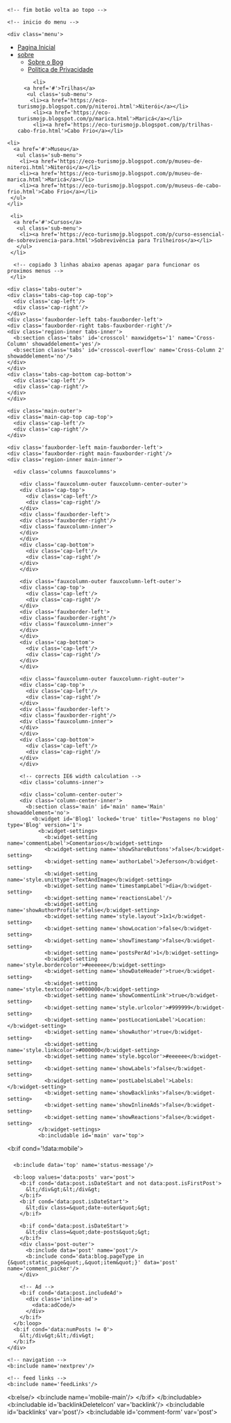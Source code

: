 <?xml version="1.0" encoding="UTF-8" ?>
<!DOCTYPE html>
<html b:version='2' class='v2' expr:dir='data:blog.languageDirection' expr:lang='data:blog.locale' xmlns='http://www.w3.org/1999/xhtml' xmlns:b='http://www.google.com/2005/gml/b' xmlns:data='http://www.google.com/2005/gml/data' xmlns:expr='http://www.google.com/2005/gml/expr'>
  <head>
        <!--inicio efeito -->
    <script src='http://ajax.googleapis.com/ajax/libs/jquery/2.0.3/jquery.min.js'/>
    <link href='https://maxcdn.bootstrapcdn.com/font-awesome/4.5.0/css/font-awesome.min.css' rel='stylesheet'/>
         <!--fim efeito -->
    <meta expr:content='data:blog.isMobile         ? &quot;width=device-width,initial-scale=1.0,minimum-scale=1.0,maximum-scale=5.0&quot;         : &quot;width=1100&quot;' name='viewport'/>
    <b:include data='blog' name='all-head-content'/>
    <title><data:blog.pageTitle/></title>

    <b:skin><![CDATA[/*-----------------------------------------------

Blogger Template Style
Name:     Picture Window
Designer: Blogger
URL:      www.blogger.com
----------------------------------------------- */

/* Variable definitions
   ====================
   <Variable name="keycolor" description="Main Color" type="color" default="#1a222a" value="#ff9900"/>
   <Variable name="body.background" description="Body Background" type="background"
       color="$(body.background.color)" default="#111111 url(//themes.googleusercontent.com/image?id=1OACCYOE0-eoTRTfsBuX1NMN9nz599ufI1Jh0CggPFA_sK80AGkIr8pLtYRpNUKPmwtEa) repeat-x fixed top center" value="#fafafa url(//themes.googleusercontent.com/image?id=1iJBX-a-hBX2tKaDdERpElPUmvb4r5MDX9lEx06AA-UtZIQCYziZg3PFbmOyt-g2sH8Jo) repeat-x fixed top center"/>

   <Group description="Page Text" selector="body">
     <Variable name="body.font" description="Font" type="font"
         default="normal normal 15px Arial, Tahoma, Helvetica, FreeSans, sans-serif" value="normal normal 15px Arial, Tahoma, Helvetica, FreeSans, sans-serif"/>
     <Variable name="body.text.color" description="Text Color" type="color" default="#333333" value="#000000"/>
   </Group>

   <Group description="Backgrounds" selector=".body-fauxcolumns-outer">
     <Variable name="body.background.color" description="Outer Background" type="color" default="#296695" value="transparent"/>
     <Variable name="header.background.color" description="Header Background" type="color" default="transparent" value="transparent"/>
     <Variable name="post.background.color" description="Post Background" type="color" default="#ffffff" value="#EEEEEE"/>
   </Group>

   <Group description="Links" selector=".main-outer">
     <Variable name="link.color" description="Link Color" type="color" default="#336699" value="#000000"/>
     <Variable name="link.visited.color" description="Visited Color" type="color" default="#6699cc" value="#000000"/>
     <Variable name="link.hover.color" description="Hover Color" type="color" default="#33aaff" value="#dd7700"/>
   </Group>

   <Group description="Blog Title" selector=".header h1">
     <Variable name="header.font" description="Title Font" type="font"
         default="normal normal 36px Arial, Tahoma, Helvetica, FreeSans, sans-serif" value="normal normal 48px Georgia, Utopia, &#39;Palatino Linotype&#39;, Palatino, serif"/>
     <Variable name="header.text.color" description="Text Color" type="color" default="#ffffff"  value="#ffffff"/>
   </Group>

   <Group description="Tabs Text" selector=".tabs-inner .widget li a">
     <Variable name="tabs.font" description="Font" type="font"
         default="normal normal 15px Arial, Tahoma, Helvetica, FreeSans, sans-serif" value="normal normal 15px Georgia, Utopia, &#39;Palatino Linotype&#39;, Palatino, serif"/>
     <Variable name="tabs.text.color" description="Text Color" type="color" default="#ffffff" value="#ff9900"/>
     <Variable name="tabs.selected.text.color" description="Selected Color" type="color" default="$(link.color)" value="#ffffff"/>
   </Group>

   <Group description="Tabs Background" selector=".tabs-outer .PageList">
     <Variable name="tabs.background.color" description="Background Color" type="color" default="transparent" value="#1c1c1c"/>
     <Variable name="tabs.selected.background.color" description="Selected Color" type="color" default="transparent" value="#dd7700"/>
     <Variable name="tabs.separator.color" description="Separator Color" type="color" default="transparent" value="#000000"/>
   </Group>

   <Group description="Post Title" selector="h3.post-title, .comments h4">
     <Variable name="post.title.font" description="Title Font" type="font"
         default="normal normal 18px Arial, Tahoma, Helvetica, FreeSans, sans-serif" value="italic normal 25px Lobster"/>
   </Group>

   <Group description="Date Header" selector=".date-header">
     <Variable name="date.header.color" description="Text Color" type="color" default="$(body.text.color)" value="#000000"/>
   </Group>

   <Group description="Post" selector=".post">
     <Variable name="post.footer.text.color" description="Footer Text Color" type="color" default="#999999" value="#999999"/>
     <Variable name="post.border.color" description="Border Color" type="color" default="#dddddd" value="transparent"/>
   </Group>

   <Group description="Gadgets" selector="h2">
     <Variable name="widget.title.font" description="Title Font" type="font"
        default="bold normal 13px Arial, Tahoma, Helvetica, FreeSans, sans-serif" value="normal normal 18px Georgia, Utopia, &#39;Palatino Linotype&#39;, Palatino, serif"/>
     <Variable name="widget.title.text.color" description="Title Color" type="color" default="#888888" value="#ffffff"/>
   </Group>

   <Group description="Footer" selector=".footer-outer">
     <Variable name="footer.text.color" description="Text Color" type="color" default="#cccccc" value="#cccccc"/>
     <Variable name="footer.widget.title.text.color" description="Gadget Title Color" type="color" default="#aaaaaa" value="#ffffff"/>
   </Group>

   <Group description="Footer Links" selector=".footer-outer">
     <Variable name="footer.link.color" description="Link Color" type="color" default="#99ccee" value="#cccccc"/>
     <Variable name="footer.link.visited.color" description="Visited Color" type="color" default="#77aaee" value="#999999"/>
     <Variable name="footer.link.hover.color" description="Hover Color" type="color" default="#33aaff" value="#cccccc"/>
   </Group>

   <Variable name="content.margin" description="Content Margin Top" type="length" default="20px" min="0" max="100px" value="0"/>
   <Variable name="content.padding" description="Content Padding" type="length" default="0" min="0" max="100px" value="10px"/>
   <Variable name="content.background" description="Content Background" type="background"
       default="transparent none repeat scroll top left" value="transparent url(https://resources.blogblog.com/blogblog/data/1kt/transparent/black50.png) repeat scroll top left"/>
   <Variable name="content.border.radius" description="Content Border Radius" type="length" default="0" min="0" max="100px" value="0"/>
   <Variable name="content.shadow.spread" description="Content Shadow Spread" type="length" default="0" min="0" max="100px" value="3px"/>

   <Variable name="header.padding" description="Header Padding" type="length" default="0" min="0" max="100px" value="30px"/>
   <Variable name="header.background.gradient" description="Header Gradient" type="url"
       default="none" value="none"/>
   <Variable name="header.border.radius" description="Header Border Radius" type="length" default="0" min="0" max="100px" value="0"/>

   <Variable name="main.border.radius.top" description="Main Border Radius" type="length" default="20px" min="0" max="100px" value="0"/>
   <Variable name="footer.border.radius.top" description="Footer Border Radius Top" type="length" default="0" min="0" max="100px" value="0"/>
   <Variable name="footer.border.radius.bottom" description="Footer Border Radius Bottom" type="length" default="20px" min="0" max="100px" value="0"/>
   <Variable name="region.shadow.spread" description="Main and Footer Shadow Spread" type="length" default="3px" min="0" max="100px" value="0"/>
   <Variable name="region.shadow.offset" description="Main and Footer Shadow Offset" type="length" default="1px" min="-50px" max="50px" value="0"/>

   <Variable name="tabs.background.gradient" description="Tab Background Gradient" type="url" default="none" value="none"/>
   <Variable name="tab.selected.background.gradient" description="Selected Tab Background" type="url"
       default="url(https://resources.blogblog.com/blogblog/data/1kt/transparent/white80.png)" value="none"/>
   <Variable name="tab.background" description="Tab Background" type="background"
       default="transparent url(https://resources.blogblog.com/blogblog/data/1kt/transparent/black50.png) repeat scroll top left" value="transparent none no-repeat scroll top left"/>

   <Variable name="tab.border.radius" description="Tab Border Radius" type="length" default="10px" min="0" max="100px" value="0"/>
   <Variable name="tab.first.border.radius" description="First Tab Border Radius" type="length" default="10px" min="0" max="100px" value="0"/>
   <Variable name="tabs.border.radius" description="Tabs Border Radius" type="length" default="0" min="0" max="100px" value="0"/>

   <Variable name="tabs.spacing" description="Tab Spacing" type="length" default=".25em" min="0" max="10em" value="0"/>
   <Variable name="tabs.margin.bottom" description="Tab Margin Bottom" type="length" default="0" min="0" max="100px" value="1em"/>
   <Variable name="tabs.margin.sides" description="Tab Margin Sides" type="length" default="20px" min="0" max="100px" value="15px"/>

   <Variable name="main.background" description="Main Background" type="background"
       default="transparent url(https://resources.blogblog.com/blogblog/data/1kt/transparent/white80.png) repeat scroll top left" value="transparent none repeat scroll top center"/>
   <Variable name="main.padding.sides" description="Main Padding Sides" type="length" default="20px" min="0" max="100px" value="20px"/>

   <Variable name="footer.background" description="Footer Background" type="background"
       default="transparent url(https://resources.blogblog.com/blogblog/data/1kt/transparent/black50.png) repeat scroll top left" value="transparent none repeat scroll top center"/>

   <Variable name="post.margin.sides" description="Post Margin Sides" type="length" default="-20px" min="-50px" max="50px" value="-20px"/>
   <Variable name="post.border.radius" description="Post Border Radius" type="length" default="5px" min="0" max="100px" value="0"/>
   <Variable name="widget.title.text.transform" description="Widget Title Text Transform" type="string" default="uppercase" value="none"/>

   <Variable name="mobile.background.overlay" description="Mobile Background Overlay" type="string"
       default="transparent none repeat scroll top left" value="transparent none repeat scroll top left"/>

   <Variable name="startSide" description="Side where text starts in blog language" type="automatic" default="left"/>
   <Variable name="endSide" description="Side where text ends in blog language" type="automatic" default="right"/>
*/

/* Content
----------------------------------------------- */
body {
  font: $(body.font);
  color: $(body.text.color);
  background: $(body.background);
}

html body .region-inner {
  min-width: 0;
  max-width: 100%;
  width: auto;
}

.content-outer {
  font-size: 90%;
}

a:link {
  text-decoration:none;
  color: $(link.color);
}

a:visited {
  text-decoration:none;
  color: $(link.visited.color);
}

a:hover {
  text-decoration:underline;
  color: $(link.hover.color);
}

.content-outer {
  background: $(content.background);

  -moz-border-radius: $(content.border.radius);
  -webkit-border-radius: $(content.border.radius);
  -goog-ms-border-radius: $(content.border.radius);
  border-radius: $(content.border.radius);

  -moz-box-shadow: 0 0 $(content.shadow.spread) rgba(0, 0, 0, .15);
  -webkit-box-shadow: 0 0 $(content.shadow.spread) rgba(0, 0, 0, .15);
  -goog-ms-box-shadow: 0 0 $(content.shadow.spread) rgba(0, 0, 0, .15);
  box-shadow: 0 0 $(content.shadow.spread) rgba(0, 0, 0, .15);

  margin: $(content.margin) auto;
}

.content-inner {
  padding: $(content.padding);
}

/* Header
----------------------------------------------- */
.header-outer {
  background: $(header.background.color) $(header.background.gradient) repeat-x scroll top left;
  _background-image: none;

  color: $(header.text.color);

  -moz-border-radius: $(header.border.radius);
  -webkit-border-radius: $(header.border.radius);
  -goog-ms-border-radius: $(header.border.radius);
  border-radius: $(header.border.radius);
}

.Header img, .Header #header-inner {
  -moz-border-radius: $(header.border.radius);
  -webkit-border-radius: $(header.border.radius);
  -goog-ms-border-radius: $(header.border.radius);
  border-radius: $(header.border.radius);
}

.header-inner .Header .titlewrapper,
.header-inner .Header .descriptionwrapper {
  padding-left: $(header.padding);
  padding-right: $(header.padding);
}

.Header h1 {
  font: $(header.font);
  text-shadow: 1px 1px 3px rgba(0, 0, 0, 0.3);
}

.Header h1 a {
  color: $(header.text.color);
}

.Header .description {
  font-size: 130%;
}


/* Headings
----------------------------------------------- */
.sidebar h4 {
  font: $(widget.title.font);
  text-transform: $(widget.title.text.transform);
  color: $(widget.title.text.color);
  margin: .5em 0;
}

/* Main
----------------------------------------------- */
.main-outer {
  background: $(main.background);

  -moz-border-radius: $(main.border.radius.top) $(main.border.radius.top) 0 0;
  -webkit-border-top-left-radius: $(main.border.radius.top);
  -webkit-border-top-right-radius: $(main.border.radius.top);
  -webkit-border-bottom-left-radius: 0;
  -webkit-border-bottom-right-radius: 0;
  -goog-ms-border-radius: $(main.border.radius.top) $(main.border.radius.top) 0 0;
  border-radius: $(main.border.radius.top) $(main.border.radius.top) 0 0;

  -moz-box-shadow: 0 $(region.shadow.offset) $(region.shadow.spread) rgba(0, 0, 0, .15);
  -webkit-box-shadow: 0 $(region.shadow.offset) $(region.shadow.spread) rgba(0, 0, 0, .15);
  -goog-ms-box-shadow: 0 $(region.shadow.offset) $(region.shadow.spread) rgba(0, 0, 0, .15);
  box-shadow: 0 $(region.shadow.offset) $(region.shadow.spread) rgba(0, 0, 0, .15);
}

.main-inner {
  padding: 15px $(main.padding.sides) 20px;
}

.main-inner .column-center-inner {
  padding: 0 0;
}

.main-inner .column-left-inner {
  padding-left: 0;
}

.main-inner .column-right-inner {
  padding-right: 0;
}

/* Posts
----------------------------------------------- */
h1.post-title {
text-align: center;
font: $(post.title.font);
text-transform: none;
margin-top: 20px;
}

h2.post-title {
text-align: center;
font: $(post.title.font);
text-transform: none;
margin-top: 20px;
}

h2.post-title a {
text-decoration: none;
font: $(post.title.font);
}

h2.post-title a:hover {
text-decoration: none;
font: $(post.title.font);
color: $(link.color);
}

.comments h4 {
  margin: 1em 0 0;
  font: $(post.title.font);
}

.date-header span {
  color: $(date.header.color);
}

.post-outer {
background: $(post.background.color); /* Fundo da postagem */
padding-top: 10px; /* Espaço do topo */
padding-left: 15px; /* Espaço da esquerda */
padding-right: 15px; /* Espaço da direita */
padding-bottom: 10px; /* Espaço de baixo */
margin-left: -15px;
margin-right: -10px;
margin-top: 5px;
margin-bottom: 30px;
}
  

.post-body {
  line-height: 1.4;
  font-size: 110%;
  position: relative;
}

.post-header {
  margin: 0 0 1.5em;

  color: $(post.footer.text.color);
  line-height: 1.6;
}

.post-footer {
  margin: .5em 0 0;

  color: $(post.footer.text.color);
  line-height: 1.6;
}

#blog-pager {
  font-size: 140%
}

#comments .comment-author {
  padding-top: 1.5em;

  border-top: dashed 1px #ccc;
  border-top: dashed 1px rgba(128, 128, 128, .5);

  background-position: 0 1.5em;
}

#comments .comment-author:first-child {
  padding-top: 0;

  border-top: none;
}

.avatar-image-container {
  margin: .2em 0 0;
}

/* Comments
----------------------------------------------- */
#comments h4, #comments .comment-author a, #comments .comment-timestamp a { /*HEADING DOS COMENTÁRIOS:"*/
color: #000000; /*COR DA FONTE DA HEADING DOS COMENTÁRIOS*/
font: 17px 'Montserrat'; /*Fonte do texto*/
text-align: center;
}
#comments {
background: #fff; /*COR DE FUNDO GERAL DOS COMENTÁRIOS*/
padding: 15px;
}
.comments .comment-block {
margin-left: 70px; /*ESPAÇO ENTRE O AVATAR E A ÁREA DO COMENTÁRIO*/
}
.comment-header {
background: #e6e6e6; /*COR DE FUNDO DO AUTOR DO COMENTÁRIO*/
padding: 3px;
}
.comment-header a {
color: #000 !important; /*COR DA FONTE DO AUTOR DO COMENTÁRIO*/
font: 15px 'Montserrat', sans serif; /*FONTE DO AUTOR DO COMENTÁRIO*/
font-weight: 400;
}
.comment-header a:hover {
color: #0000 !important; /*COR DA FONTE DO AUTOR DO COMENTÁRIO HOVER*/
text-decoration: none;
}
.comments .comments-content .datetime a{
font-size: 10px !important;
float: right;
line-height: 16px;
margin-top: 5px;
}
.comments .comments-content .comment-content{
margin-top: -10px;
position: relative;
background: #fff; /*FUNDO DA AREA DO COMENTÁRIO*/
border: 1px solid #000; /*BORDA DA AREA DO COMENTÁRIO*/
border-top: 0px;
padding: 10px;
color: #222222; /*COR DO TEXTO DO COMENTÁRIO*/
font-size: 13px; /*TAMANHO DA FONTE DO COMENTÁRIO*/}
.comments .avatar-image-container {
/*MEDIDAS DO AVATAR */
max-width: 50px;
max-height: 50px;
min-height: 50px;
min-width: 50px;
background: #606060; /*COR DA BORDA*/
padding: 5px; /*ESPESSURA DA BORDA*/}
.comments .avatar-image-container img{
/*MEDIDAS DO AVATAR- MANTENHA IGUAL ACIMA */
max-width: 50px;
max-height: 50px;
min-height: 50px;
min-width: 50px;
}
.comments .comments-content .comment {
padding:20px 10px !important;
margin-bottom:15px !important;
}
.comments .comment .comment-actions a {
padding: 5px;
background: #e6e6e6; /*COR DOS BOTÕES*/
color: #000 !important; /*COR DA FONTE DOS BOTÕES*/
font: 15px 'Open Sans'; /*FONTE DOS BOTÕES*/
font-weight: 400 !important;
margin-right: 6px;
}
.comments .comment .comment-actions a:hover {
background: #faf2ff; /*COR DOS BOTÕES EM ESTADO HOVER*/
color: #000 !important; /*COR DA FONTE DOS BOTÕES EM ESTADO HOVER*/
text-decoration: none;}
.comments .continue { border-top: none;}
.comments .continue a {display: none;}



/* Widgets
----------------------------------------------- */
.widget ul, .widget #ArchiveList ul.flat {
  padding: 0;
  list-style: none;
}

.widget ul li, .widget #ArchiveList ul.flat li {
  border-top: dashed 1px #ccc;
  border-top: dashed 1px rgba(128, 128, 128, .5);
}

.widget ul li:first-child, .widget #ArchiveList ul.flat li:first-child {
  border-top: none;
}

.widget .post-body ul {
  list-style: disc;
}

.widget .post-body ul li {
  border: none;
}

/* Footer
----------------------------------------------- */
.footer-outer {
  color:$(footer.text.color);
  background: $(footer.background);

  -moz-border-radius: $(footer.border.radius.top) $(footer.border.radius.top) $(footer.border.radius.bottom) $(footer.border.radius.bottom);
  -webkit-border-top-left-radius: $(footer.border.radius.top);
  -webkit-border-top-right-radius: $(footer.border.radius.top);
  -webkit-border-bottom-left-radius: $(footer.border.radius.bottom);
  -webkit-border-bottom-right-radius: $(footer.border.radius.bottom);
  -goog-ms-border-radius: $(footer.border.radius.top) $(footer.border.radius.top) $(footer.border.radius.bottom) $(footer.border.radius.bottom);
  border-radius: $(footer.border.radius.top) $(footer.border.radius.top) $(footer.border.radius.bottom) $(footer.border.radius.bottom);

  -moz-box-shadow: 0 $(region.shadow.offset) $(region.shadow.spread) rgba(0, 0, 0, .15);
  -webkit-box-shadow: 0 $(region.shadow.offset) $(region.shadow.spread) rgba(0, 0, 0, .15);
  -goog-ms-box-shadow: 0 $(region.shadow.offset) $(region.shadow.spread) rgba(0, 0, 0, .15);
  box-shadow: 0 $(region.shadow.offset) $(region.shadow.spread) rgba(0, 0, 0, .15);
}

.footer-inner {
  padding: 10px $(main.padding.sides) 20px;
}

.footer-outer a {
  color: $(footer.link.color);
}

.footer-outer a:visited {
  color: $(footer.link.visited.color);
}

.footer-outer a:hover {
  color: $(footer.link.hover.color);
}

.footer-outer .widget h2 {
  color: $(footer.widget.title.text.color);
}

/* Mobile
----------------------------------------------- */
html body.mobile {
  height: auto;
}

html body.mobile {
  min-height: 480px;
  background-size: 100% auto;
}

.mobile .body-fauxcolumn-outer {
  background: $(mobile.background.overlay);
}

html .mobile .mobile-date-outer, html .mobile .blog-pager {
  border-bottom: none;
  background: $(main.background);
  margin-bottom: 10px;
}

.mobile .date-outer {
  background: $(main.background);
}

.mobile .header-outer, .mobile .main-outer,
.mobile .post-outer, .mobile .footer-outer {
  -moz-border-radius: 0;
  -webkit-border-radius: 0;
  -goog-ms-border-radius: 0;
  border-radius: 0;
}

.mobile .content-outer,
.mobile .main-outer,
.mobile .post-outer {
  background: inherit;
  border: none;
}

.mobile .content-outer {
  font-size: 100%;
}

.mobile-link-button {
  background-color: $(link.color);
}

.mobile-link-button a:link, .mobile-link-button a:visited {
  color: $(post.background.color);
}

.mobile-index-contents {
  color: $(body.text.color);
}

.mobile .tabs-inner .PageList .widget-content {
  background: $(tabs.selected.background.color) $(tab.selected.background.gradient) repeat scroll bottom;
  color: $(tabs.selected.text.color);
}

.mobile .tabs-inner .PageList .widget-content .pagelist-arrow {
  border-$startSide: 1px solid $(tabs.separator.color);
}

/*-- TEXTO COMPARTILHE ESTE POST--*/
.compartilhe {
background: bold;
margin: 0 -0.1em;
margin-right: 0.8em;margin-left: 0.8em;
margin-top: 2em;
padding: 0.1em;
height: 40px;
}
p.share {
float: center;
text-align: center;
padding-right: 1.6em;margin-left: 1.5em;
font-weight: bold;
color: #000;
}
.goog-inline-block {
display: block !important;
}
.google-plus-share-container {
display: initial !important;
}
/* BOTÕES COMPARTILHAMENTO 
-------------------------------------------*/
 .post-share {
  text-align:center;
  margin-top:15px;
  margin-bottom:20px;
  background:none;
 }
 .post-share a {
  display:inline-block;
 }
 .share-box {
  width: 32px;
height: 32px;
background: #fff;
border: 1px solid #e5e5e5;

display: inline-block;
line-height: 32px;
border-radius: 50%;
margin: 0 1px;
-o-transition: .3s;
-ms-transition: .3s;
-moz-transition: .3s;
-webkit-transition: .3s;
 }
 .share-box i {
 
  font-size:15px;
 }
.share-box:hover {
  background:#171717;
  border:1px solid #171717;
color:#fff;
 }

/*Marcadores e comentario
-----------------------------------*/
.comment-link {
float: right;
margin-right:1em;
margin-top: 0.1em;
font: 13px 'Montserrat';
text-transform:uppercase;
text-decoration: none;
}
.post-labels {
display:block;
padding:4px;
text-align: left;
font: normal 13px 'Montserrat';
margin-top: -1.9em;
text-transform: none;
}

/* Botão voltar ao topo
------------------------------------------*/
#backtotop{
overflow:hidden;
position:fixed;
z-index:90;
right:30px; /*DISTANCIA DO BOTÃO EM RELAÇÃO A DIREITA*/
bottom:20px; /*DISTANCIA DO BOTÃO EM RELAÇÃO AO RODAPÉ*/
display:none;
width:42px; /*LARGURA DO BOTÃO*/
height:25px; /*ALTURA DO BOTÃO*/
line-height:24px;
padding-top:-15px; /*DISTANCIA DO ÍCONE EM RELAÇÃO AO TOPO DO BOTÃO*/
color:#ffffff; /*COR DA FONTE DO BOTÃO*/
text-align:center;
background:#000000; /*COR DE FUNDO DO BOTÃO*/
box-shadow: 0 3px 13px -5px #000; /*SOMBRA DO BOTÃO, APAGUE SE PREFERIR*/
font: 13px 'Open Sans'; /*TAMANHO E FONTE DO BOTÃO*/
text-indent:0;
cursor:pointer;
-webkit-transform:translateZ(0);
padding:4px 0 0;
text-align:center;
border-radius:0px;
transition:all .5s}
#backtotop:hover {
background-color:#000; /*COR DE FUNDO DO BOTÃO EM ESTADO HOVER*/
color:#ffffff;/*COR DA FONTE DO BOTÃO HOVER*/
text-decoration: none !important;
}

/* excuindo coisas desnecessarias
 -------------------------------------*/
#navbar-iframe {display: none !important; }
 body .navbar {height: 0 !important}
.status-msg-wrap, .status-msg-body, .status-msg-border, .status-msg-bg, .status-msg-hidden {display: none;}
.feed-links {height:0px;visibility:hidden;display:none}
.Attribution{display: none; !important}

]]></b:skin>

    <b:template-skin>
      <b:variable default='960px' name='content.width' type='length' value='1108px'/>
      <b:variable default='0' name='main.column.left.width' type='length'/>
      <b:variable default='310px' name='main.column.right.width' type='length' value='269px'/>

      <![CDATA[
      body {
        min-width: $(content.width);
      }

      .content-outer, .content-fauxcolumn-outer, .region-inner {
        min-width: $(content.width);
        max-width: $(content.width);
        _width: $(content.width);
      }

      .main-inner .columns {
        padding-left: $(main.column.left.width);
        padding-right: $(main.column.right.width);
      }

      .main-inner .fauxcolumn-center-outer {
        left: $(main.column.left.width);
        right: $(main.column.right.width);
        /* IE6 does not respect left and right together */
        _width: expression(this.parentNode.offsetWidth -
            parseInt("$(main.column.left.width)") -
            parseInt("$(main.column.right.width)") + 'px');
      }

      .main-inner .fauxcolumn-left-outer {
        width: $(main.column.left.width);
      }

      .main-inner .fauxcolumn-right-outer {
        width: $(main.column.right.width);
      }

      .main-inner .column-left-outer {
        width: $(main.column.left.width);
        right: 100%;
        margin-left: -$(main.column.left.width);
      }

      .main-inner .column-right-outer {
        width: $(main.column.right.width);
        margin-right: -$(main.column.right.width);
      }

      #layout {
        min-width: 0;
      }

      #layout .content-outer {
        min-width: 0;
        width: 800px;
      }

      #layout .region-inner {
        min-width: 0;
        width: auto;
      }

      body#layout div.add_widget {
        padding: 8px;
      }

      body#layout div.add_widget a {
        margin-left: 32px;
      }
      ]]>
    </b:template-skin>

    <b:if cond='data:skin.vars.body_background.image.isResizable'>
      <b:include cond='not data:view.isPreview' data='{                          image: data:skin.vars.body_background.image,                          selector: &quot;body&quot;                        }' name='responsiveImageStyle'/>
    </b:if>

    <b:include data='blog' name='google-analytics'/>
    
  
  </head>

  <body expr:class='&quot;loading&quot; + data:blog.mobileClass'>
  <b:section class='navbar' id='navbar' maxwidgets='1' name='Navbar' showaddelement='no'>
    <b:widget id='Navbar1' locked='true' title='Navbar' type='Navbar'>
      <b:includable id='main'>&lt;script type=&quot;text/javascript&quot;&gt;
    function setAttributeOnload(object, attribute, val) {
      if(window.addEventListener) {
        window.addEventListener(&#39;load&#39;,
          function(){ object[attribute] = val; }, false);
      } else {
        window.attachEvent(&#39;onload&#39;, function(){ object[attribute] = val; });
      }
    }
  &lt;/script&gt;
&lt;div id=&quot;navbar-iframe-container&quot;&gt;&lt;/div&gt;
&lt;script type=&quot;text/javascript&quot; src=&quot;https://apis.google.com/js/plusone.js&quot;&gt;&lt;/script&gt;
&lt;script type=&quot;text/javascript&quot;&gt;
      gapi.load(&quot;gapi.iframes:gapi.iframes.style.bubble&quot;, function() {
        if (gapi.iframes &amp;&amp; gapi.iframes.getContext) {
          gapi.iframes.getContext().openChild({
              url: &#39;https://www.blogger.com/navbar.g?targetBlogID\x3d610029351776826710\x26blogName\x3dECOTURISMO\x26publishMode\x3dPUBLISH_MODE_BLOGSPOT\x26navbarType\x3dLIGHT\x26layoutType\x3dLAYOUTS\x26searchRoot\x3dhttps://eco-turismojp.blogspot.com/search\x26blogLocale\x3dpt_BR\x26v\x3d2\x26homepageUrl\x3dhttp://eco-turismojp.blogspot.com/\x26vt\x3d6068366954981101302&#39;,
              where: document.getElementById(&quot;navbar-iframe-container&quot;),
              id: &quot;navbar-iframe&quot;
          });
        }
      });
    &lt;/script&gt;&lt;script type=&quot;text/javascript&quot;&gt;
(function() {
var script = document.createElement(&#39;script&#39;);
script.type = &#39;text/javascript&#39;;
script.src = &#39;//pagead2.googlesyndication.com/pagead/js/google_top_exp.js&#39;;
var head = document.getElementsByTagName(&#39;head&#39;)[0];
if (head) {
head.appendChild(script);
}})();
&lt;/script&gt;
</b:includable>
    </b:widget>
  </b:section>

  <b:if cond='data:blog.pageType == &quot;index&quot;'>
    <div itemscope='itemscope' itemtype='http://schema.org/Blog' style='display: none;'>
      <meta expr:content='data:blog.title' itemprop='name'/>
      <b:if cond='data:blog.metaDescription'>
        <meta expr:content='data:blog.metaDescription' itemprop='description'/>
      </b:if>
    </div>
  </b:if>

  <div class='body-fauxcolumns'>
    <div class='fauxcolumn-outer body-fauxcolumn-outer'>
    <div class='cap-top'>
      <div class='cap-left'/>
      <div class='cap-right'/>
    </div>
    <div class='fauxborder-left'>
    <div class='fauxborder-right'/>
    <div class='fauxcolumn-inner'>
    </div>
    </div>
    <div class='cap-bottom'>
      <div class='cap-left'/>
      <div class='cap-right'/>
    </div>
    </div>
  </div>

  <div class='content'>
  <div class='content-fauxcolumns'>
    <div class='fauxcolumn-outer content-fauxcolumn-outer'>
    <div class='cap-top'>
      <div class='cap-left'/>
      <div class='cap-right'/>
    </div>
    <div class='fauxborder-left'>
    <div class='fauxborder-right'/>
    <div class='fauxcolumn-inner'>
    </div>
    </div>
    <div class='cap-bottom'>
      <div class='cap-left'/>
      <div class='cap-right'/>
    </div>
    </div>
  </div>

  <div class='content-outer'>
  <div class='content-cap-top cap-top'>
    <div class='cap-left'/>
    <div class='cap-right'/>
  </div>
  <div class='fauxborder-left content-fauxborder-left'>
  <div class='fauxborder-right content-fauxborder-right'/>
  <div class='content-inner'>

    <header>
    <div class='header-outer'>
    <div class='header-cap-top cap-top'>
      <div class='cap-left'/>
      <div class='cap-right'/>
    </div>
    <div class='fauxborder-left header-fauxborder-left'>
    <div class='fauxborder-right header-fauxborder-right'/>
    <div class='region-inner header-inner'>
      <b:section class='header' id='header' maxwidgets='1' name='Header' showaddelement='no'>
        <b:widget id='Header1' locked='true' title='ECOTURISMO (Cabeçalho)' type='Header' version='1'>
          <b:widget-settings>
            <b:widget-setting name='displayUrl'>https://blogger.googleusercontent.com/img/a/AVvXsEj9bVkva8XtbCP3BDrAsvvJOX5iSoJUGpoABkcPheMjp4JQqTKldye42rfaFIcsvOZHSZWaZ1x0UvkM6-hiRxUx0tBRwUN_mvw6JDYpevHjmiX25JHY7_KoI8CBxpEP0_ma1icrEuiyUlhgE3y9jLMpfBfaIt6cWSRT7Wt7Ug6_EKT8E6_pRJ1XbDoduw=s1024</b:widget-setting>
            <b:widget-setting name='displayHeight'>225</b:widget-setting>
            <b:widget-setting name='sectionWidth'>752</b:widget-setting>
            <b:widget-setting name='useImage'>true</b:widget-setting>
            <b:widget-setting name='shrinkToFit'>false</b:widget-setting>
            <b:widget-setting name='imagePlacement'>BEFORE_DESCRIPTION</b:widget-setting>
            <b:widget-setting name='displayWidth'>1024</b:widget-setting>
          </b:widget-settings>
          <b:includable id='main'>

  <b:if cond='data:useImage'>
    <b:if cond='data:imagePlacement == &quot;BEHIND&quot;'>
      <!--
      Show image as background to text. You can't really calculate the width
      reliably in JS because margins are not taken into account by any of
      clientWidth, offsetWidth or scrollWidth, so we don't force a minimum
      width if the user is using shrink to fit.
      This results in a margin-width's worth of pixels being cropped. If the
      user is not using shrink to fit then we expand the header.
      -->
      <b:if cond='data:mobile'>
        <div id='header-inner'>
          <div class='titlewrapper' style='background: transparent'>
            <h1 class='title' style='background: transparent; border-width: 0px'>
              <b:include name='title'/>
            </h1>
          </div>
          <b:include name='description'/>
        </div>
      <b:else/>
        <div expr:style='&quot;background-image: url(\&quot;&quot; + data:sourceUrl + &quot;\&quot;); &quot;                      + &quot;background-position: &quot;                      + data:backgroundPositionStyleStr + &quot;; &quot;                      + data:widthStyleStr                      + &quot;min-height: &quot; + data:height                      + &quot;_height: &quot; + data:height                      + &quot;background-repeat: no-repeat; &quot;' id='header-inner'>
          <div class='titlewrapper' style='background: transparent'>
            <h1 class='title' style='background: transparent; border-width: 0px'>
              <b:include name='title'/>
            </h1>
          </div>
          <b:include name='description'/>
        </div>
      </b:if>
    <b:else/>
      <!--Show the image only-->
      <div id='header-inner'>
        <b:if cond='data:blog.pageType == &quot;index&quot;'>
    <h1 style='display:none'><b:include name='title'/></h1>
</b:if>
        <a expr:href='data:blog.homepageUrl' style='display: block'>
          <img expr:alt='data:title' expr:height='data:height' expr:id='data:widget.instanceId + &quot;_headerimg&quot;' expr:src='data:sourceUrl' expr:width='data:width' style='display: block' width='100%'/>
        </a>
        <!--Show the description-->
        <b:if cond='data:imagePlacement == &quot;BEFORE_DESCRIPTION&quot;'>
          <b:include name='description'/>
        </b:if>
      </div>
    </b:if>
  <b:else/>
    <!--No header image -->
    <div id='header-inner'>
      
      
      <div class='titlewrapper'>
  <b:if cond='data:blog.homepageUrl == data:blog.url'>
    <h1 class='title'>
      <b:include name='title'/>
    </h1>
  <b:else/>
    <div class='title'>
      <b:include name='title'/>
    </div>
  </b:if>
</div>
      <b:include name='description'/>
    </div>
      </b:if>
</b:includable>
          <b:includable id='description'>
  <div class='descriptionwrapper'>
    <p class='description'><span><data:description/></span></p>
  </div>
</b:includable>
          <b:includable id='title'>
  <b:tag cond='data:blog.url != data:blog.homepageUrl' expr:href='data:blog.homepageUrl' name='a'>
    <data:title/>
  </b:tag>
</b:includable>
        </b:widget>
      </b:section>
    </div>
    </div>
    <div class='header-cap-bottom cap-bottom'>
      <div class='cap-left'/>
      <div class='cap-right'/>
    </div>
    </div>
    </header>
    
    <!-- inicio botao volta ao topo -->
    
    <script type='text/javascript'>
// Back to top
jQuery(document).ready(function(e){var t=e(&quot;#backtotop&quot;);e(window).scroll(function(){e(this).scrollTop()&gt;=500?t.show(10).animate({opacity:&quot;1&quot;},10):t.animate({opacity:&quot;0&quot;},10)});t.click(function(t){t.preventDefault();e(&quot;html,body&quot;).animate({scrollTop:0},400)})})
</script>
    
    <!-- fim botão volta ao topo -->
    
    <!-- inicio do menu -->
  
  <style type='text/css'> 

  *, *:after, {
   margin: 0;
   padding: 0;
   box-sizing: border-box;
   font-family: sans-serif;
   font-size: 14px;
   line-height: 1.5;
 }
 .menu {
   background: #000;
 }
 .menu .menu-list, .menu .sub-menu {
   list-style: none;
 }
 .menu a {
   color: #fff;
   text-decoration: none;
   display: block;
   cursor: pointer;
   text-transform: uppercase;
   font-size: 10px;
   font-weight: 700;
   letter-spacing:0.2em;
 }
 .menu &gt; .menu-list &gt; li {
   float: left;
   position: relative;
 }
 .menu &gt; .menu-list &gt; li &gt; a {
   padding: 15px;
   margin: 1 1px;
   background: #000;
 }
 .menu &gt; .menu-list &gt; li:hover a {
   background: #444;
 }
 .menu &gt; .menu-list &gt; li:hover &gt; .sub-menu {
   display: block;
 }
 .menu &gt; .menu-list &gt; li &gt; .sub-menu {
   position: absolute;
   top: 40px;
   left: 5px;
   background: grey31;
   min-width: 150px;
   z-index: 2000;
   display: none;
 }
 .menu &gt; .menu-list &gt; li &gt; .sub-menu &gt; li &gt; a {
  padding: 7px 5px;
 }
 .menu:after {
   content: &#39;.&#39;;
   display: block;
   clear: both;
   visibility: hidden;
   line-height: 0;
   height: 0;
 }
 .site-content {
   padding: 20px;
 }
 h1 {
   font-size: 22px;
   margin: 0 0 0.6em 0;
   letter-spacing:0.2em;
   color: #444;
 }
 p {
   margin: 0 0 1.6em 0;
 }
</style>
    <div class='menu'>
  <ul class='menu-list'>
    <li><a href='https://eco-turismojp.blogspot.com/'>Pagina Inicial</a></li>
 	           <li><a href='#'>sobre</a>
       <ul class='sub-menu'>
		<li><a href='https://eco-turismojp.blogspot.com/p/pagina-inicial.html'>Sobre o Bog</a></li>        
		<!-- <li><a href='#'>Trilhas</a></li> -->
        <li><a href='https://eco-turismojp.blogspot.com/p/politica-de-privacidade.html'>Política de Privacidade</a></li>
       </ul>
                 
         <li>
      <a href='#'>Trilhas</a>
       <ul class='sub-menu'>
        <li><a href='https://eco-turismojp.blogspot.com/p/niteroi.html'>Niterói</a></li>
         <li><a href='https://eco-turismojp.blogspot.com/p/marica.html'>Maricá</a></li>
         <li><a href='https://eco-turismojp.blogspot.com/p/trilhas-cabo-frio.html'>Cabo Frio</a></li>
   </ul>
  </li> 
                 
	<li>
      <a href='#'>Museu</a>
       <ul class='sub-menu'>
        <li><a href='https://eco-turismojp.blogspot.com/p/museu-de-niteroi.html'>Niterói</a></li>
        <li><a href='https://eco-turismojp.blogspot.com/p/museu-de-marica.html'>Maricá</a></li>
        <li><a href='https://eco-turismojp.blogspot.com/p/museus-de-cabo-frio.html'>Cabo Frio</a></li>
     </ul>
    </li>
          
     <li>
      <a href='#'>Cursos</a>
       <ul class='sub-menu'>
        <li><a href='https://eco-turismojp.blogspot.com/p/curso-essencial-de-sobrevivencia-para.html'>Sobrevivência para Trilheiros</a></li>
       </ul>
     </li>
                 
      <!-- copiado 3 linhas abaixo apenas apagar para funcionar os proximos menus -->           
     </li>
  </ul> 
</div>
    
  <!-- fim do menu -->

    <div class='tabs-outer'>
    <div class='tabs-cap-top cap-top'>
      <div class='cap-left'/>
      <div class='cap-right'/>
    </div>
    <div class='fauxborder-left tabs-fauxborder-left'>
    <div class='fauxborder-right tabs-fauxborder-right'/>
    <div class='region-inner tabs-inner'>
      <b:section class='tabs' id='crosscol' maxwidgets='1' name='Cross-Column' showaddelement='yes'/>
      <b:section class='tabs' id='crosscol-overflow' name='Cross-Column 2' showaddelement='no'/>
    </div>
    </div>
    <div class='tabs-cap-bottom cap-bottom'>
      <div class='cap-left'/>
      <div class='cap-right'/>
    </div>
    </div>

    <div class='main-outer'>
    <div class='main-cap-top cap-top'>
      <div class='cap-left'/>
      <div class='cap-right'/>
    </div>

    <div class='fauxborder-left main-fauxborder-left'>
    <div class='fauxborder-right main-fauxborder-right'/>
    <div class='region-inner main-inner'>

      <div class='columns fauxcolumns'>

        <div class='fauxcolumn-outer fauxcolumn-center-outer'>
        <div class='cap-top'>
          <div class='cap-left'/>
          <div class='cap-right'/>
        </div>
        <div class='fauxborder-left'>
        <div class='fauxborder-right'/>
        <div class='fauxcolumn-inner'>
        </div>
        </div>
        <div class='cap-bottom'>
          <div class='cap-left'/>
          <div class='cap-right'/>
        </div>
        </div>

        <div class='fauxcolumn-outer fauxcolumn-left-outer'>
        <div class='cap-top'>
          <div class='cap-left'/>
          <div class='cap-right'/>
        </div>
        <div class='fauxborder-left'>
        <div class='fauxborder-right'/>
        <div class='fauxcolumn-inner'>
        </div>
        </div>
        <div class='cap-bottom'>
          <div class='cap-left'/>
          <div class='cap-right'/>
        </div>
        </div>

        <div class='fauxcolumn-outer fauxcolumn-right-outer'>
        <div class='cap-top'>
          <div class='cap-left'/>
          <div class='cap-right'/>
        </div>
        <div class='fauxborder-left'>
        <div class='fauxborder-right'/>
        <div class='fauxcolumn-inner'>
        </div>
        </div>
        <div class='cap-bottom'>
          <div class='cap-left'/>
          <div class='cap-right'/>
        </div>
        </div>

        <!-- corrects IE6 width calculation -->
        <div class='columns-inner'>

        <div class='column-center-outer'>
        <div class='column-center-inner'>
          <b:section class='main' id='main' name='Main' showaddelement='no'>
            <b:widget id='Blog1' locked='true' title='Postagens no blog' type='Blog' version='1'>
              <b:widget-settings>
                <b:widget-setting name='commentLabel'>Comentarios</b:widget-setting>
                <b:widget-setting name='showShareButtons'>false</b:widget-setting>
                <b:widget-setting name='authorLabel'>Jeferson</b:widget-setting>
                <b:widget-setting name='style.unittype'>TextAndImage</b:widget-setting>
                <b:widget-setting name='timestampLabel'>dia</b:widget-setting>
                <b:widget-setting name='reactionsLabel'/>
                <b:widget-setting name='showAuthorProfile'>false</b:widget-setting>
                <b:widget-setting name='style.layout'>1x1</b:widget-setting>
                <b:widget-setting name='showLocation'>false</b:widget-setting>
                <b:widget-setting name='showTimestamp'>false</b:widget-setting>
                <b:widget-setting name='postsPerAd'>1</b:widget-setting>
                <b:widget-setting name='style.bordercolor'>#eeeeee</b:widget-setting>
                <b:widget-setting name='showDateHeader'>true</b:widget-setting>
                <b:widget-setting name='style.textcolor'>#000000</b:widget-setting>
                <b:widget-setting name='showCommentLink'>true</b:widget-setting>
                <b:widget-setting name='style.urlcolor'>#999999</b:widget-setting>
                <b:widget-setting name='postLocationLabel'>Location:</b:widget-setting>
                <b:widget-setting name='showAuthor'>true</b:widget-setting>
                <b:widget-setting name='style.linkcolor'>#000000</b:widget-setting>
                <b:widget-setting name='style.bgcolor'>#eeeeee</b:widget-setting>
                <b:widget-setting name='showLabels'>false</b:widget-setting>
                <b:widget-setting name='postLabelsLabel'>Labels:</b:widget-setting>
                <b:widget-setting name='showBacklinks'>false</b:widget-setting>
                <b:widget-setting name='showInlineAds'>false</b:widget-setting>
                <b:widget-setting name='showReactions'>false</b:widget-setting>
              </b:widget-settings>
              <b:includable id='main' var='top'>
  <b:if cond='!data:mobile'>
    <!-- posts -->
    <div class='blog-posts hfeed'>

      <b:include data='top' name='status-message'/>

      <b:loop values='data:posts' var='post'>
        <b:if cond='data:post.isDateStart and not data:post.isFirstPost'>
          &lt;/div&gt;&lt;/div&gt;
        </b:if>
        <b:if cond='data:post.isDateStart'>
          &lt;div class=&quot;date-outer&quot;&gt;
        </b:if>
        
        <b:if cond='data:post.isDateStart'>
          &lt;div class=&quot;date-posts&quot;&gt;
        </b:if>
        <div class='post-outer'>
          <b:include data='post' name='post'/>
          <b:include cond='data:blog.pageType in {&quot;static_page&quot;,&quot;item&quot;}' data='post' name='comment_picker'/>
        </div>

        <!-- Ad -->
        <b:if cond='data:post.includeAd'>
          <div class='inline-ad'>
            <data:adCode/>
          </div>
        </b:if>
      </b:loop>
      <b:if cond='data:numPosts != 0'>
        &lt;/div&gt;&lt;/div&gt;
      </b:if>
    </div>

    <!-- navigation -->
    <b:include name='nextprev'/>

    <!-- feed links -->
    <b:include name='feedLinks'/>

  <b:else/>
    <b:include name='mobile-main'/>
  </b:if>
</b:includable>
              <b:includable id='backlinkDeleteIcon' var='backlink'/>
              <b:includable id='backlinks' var='post'/>
              <b:includable id='comment-form' var='post'>
  <div class='comment-form'>
    <a name='comment-form'/>
    <b:if cond='data:mobile'>
      <h4 id='comment-post-message'>
        <a expr:id='data:widget.instanceId + &quot;_comment-editor-toggle-link&quot;' href='javascript:void(0)'><data:postCommentMsg/></a></h4>
      <p><data:blogCommentMessage/></p>
      <data:blogTeamBlogMessage/>
      <a expr:href='data:post.commentFormIframeSrc' id='comment-editor-src'/>
      <iframe allowtransparency='true' class='blogger-iframe-colorize blogger-comment-from-post' expr:height='data:cmtIframeInitialHeight' frameborder='0' id='comment-editor' name='comment-editor' src='' style='display: none' width='100%'/>
    <b:else/>
      <h4 id='comment-post-message'><data:postCommentMsg/></h4>
      <p><data:blogCommentMessage/></p>
      <data:blogTeamBlogMessage/>
      <a expr:href='data:post.commentFormIframeSrc' id='comment-editor-src'/>
      <iframe allowtransparency='true' class='blogger-iframe-colorize blogger-comment-from-post' expr:height='data:cmtIframeInitialHeight' frameborder='0' id='comment-editor' name='comment-editor' src='' width='100%'/>
    </b:if>
    <data:post.cmtfpIframe/>
    <script type='text/javascript'>
      BLOG_CMT_createIframe(&#39;<data:post.appRpcRelayPath/>&#39;);
    </script>
  </div>
</b:includable>
              <b:includable id='commentDeleteIcon' var='comment'>
  <span expr:class='&quot;item-control &quot; + data:comment.adminClass'>
    <b:if cond='data:showCmtPopup'>
      <div class='goog-toggle-button'>
        <div class='goog-inline-block comment-action-icon'/>
      </div>
    <b:else/>
      <a class='comment-delete' expr:href='data:comment.deleteUrl' expr:title='data:top.deleteCommentMsg'>
        <img src='https://resources.blogblog.com/img/icon_delete13.gif'/>
      </a>
    </b:if>
  </span>
</b:includable>
              <b:includable id='comment_count_picker' var='post'>
  <a class='comment-link' expr:href='data:post.addCommentUrl' expr:onclick='data:post.addCommentOnclick'>
    <data:post.commentLabelFull/>:
  </a>
</b:includable>
              <b:includable id='comment_picker' var='post'>
  <b:if cond='data:post.showThreadedComments'>
    <b:include data='post' name='threaded_comments'/>
  <b:else/>
    <b:include data='post' name='comments'/>
  </b:if>
</b:includable>
              <b:includable id='comments' var='post'>
  <div class='comments' id='comments'>
    <a name='comments'/>
    <b:if cond='data:post.allowComments'>
      <h4><data:post.commentLabelFull/>:</h4>

      <b:if cond='data:post.commentPagingRequired'>
        <span class='paging-control-container'>
          <b:if cond='data:post.hasOlderLinks'>
            <a expr:class='data:post.oldLinkClass' expr:href='data:post.oldestLinkUrl'><data:post.oldestLinkText/></a>
              &#160;
            <a expr:class='data:post.oldLinkClass' expr:href='data:post.olderLinkUrl'><data:post.olderLinkText/></a>
              &#160;
          </b:if>

          <data:post.commentRangeText/>

          <b:if cond='data:post.hasNewerLinks'>
            &#160;
            <a expr:class='data:post.newLinkClass' expr:href='data:post.newerLinkUrl'><data:post.newerLinkText/></a>
            &#160;
            <a expr:class='data:post.newLinkClass' expr:href='data:post.newestLinkUrl'><data:post.newestLinkText/></a>
          </b:if>
        </span>
      </b:if>

      <div expr:id='data:widget.instanceId + &quot;_comments-block-wrapper&quot;'>
        <dl expr:class='data:post.avatarIndentClass' id='comments-block'>
          <b:loop values='data:post.comments' var='comment'>
            <dt expr:class='&quot;comment-author &quot; + data:comment.authorClass' expr:id='data:comment.anchorName'>
              <b:if cond='data:comment.favicon'>
                <img expr:src='data:comment.favicon' height='16px' style='margin-bottom:-2px;' width='16px'/>
              </b:if>
              <a expr:name='data:comment.anchorName'/>
              <b:if cond='data:blog.enabledCommentProfileImages'>
                <data:comment.authorAvatarImage/>
              </b:if>
              <b:if cond='data:comment.authorUrl'>
                <a expr:href='data:comment.authorUrl' rel='nofollow'><data:comment.author/></a>
              <b:else/>
                <data:comment.author/>
              </b:if>
              <data:commentPostedByMsg/>
            </dt>
            <dd class='comment-body' expr:id='data:widget.instanceId + data:comment.cmtBodyIdPostfix'>
              <b:if cond='data:comment.isDeleted'>
                <span class='deleted-comment'><data:comment.body/></span>
              <b:else/>
                <p>
                  <data:comment.body/>
                </p>
              </b:if>
            </dd>
            <dd class='comment-footer'>
              <span class='comment-timestamp'>
                <a expr:href='data:comment.url' title='comment permalink'>
                  <data:comment.timestamp/>
                </a>
                <b:include data='comment' name='commentDeleteIcon'/>
              </span>
            </dd>
          </b:loop>
        </dl>
      </div>

      <b:if cond='data:post.commentPagingRequired'>
        <span class='paging-control-container'>
          <a expr:class='data:post.oldLinkClass' expr:href='data:post.oldestLinkUrl'>
            <data:post.oldestLinkText/>
          </a>
          <a expr:class='data:post.oldLinkClass' expr:href='data:post.olderLinkUrl'>
            <data:post.olderLinkText/>
          </a>
          &#160;
          <data:post.commentRangeText/>
          &#160;
          <a expr:class='data:post.newLinkClass' expr:href='data:post.newerLinkUrl'>
            <data:post.newerLinkText/>
          </a>
          <a expr:class='data:post.newLinkClass' expr:href='data:post.newestLinkUrl'>
            <data:post.newestLinkText/>
          </a>
        </span>
      </b:if>

      <p class='comment-footer'>
        <b:if cond='data:post.embedCommentForm'>
          <b:if cond='data:post.allowNewComments'>
            <b:include data='post' name='comment-form'/>
          <b:else/>
            <data:post.noNewCommentsText/>
          </b:if>
        <b:elseif cond='data:post.allowComments'/>
          <a expr:href='data:post.addCommentUrl' expr:onclick='data:post.addCommentOnclick'><data:postCommentMsg/></a>
        </b:if>
      </p>
    </b:if>
    <b:if cond='data:showCmtPopup'>
      <div id='comment-popup'>
        <iframe allowtransparency='true' frameborder='0' id='comment-actions' name='comment-actions' scrolling='no'>
        </iframe>
      </div>
    </b:if>

  </div>
</b:includable>
              <b:includable id='feedLinks'>
  <b:if cond='data:blog.pageType != &quot;item&quot;'> <!-- Blog feed links -->
    <b:if cond='data:feedLinks'>
      <div class='blog-feeds'>
        <b:include data='feedLinks' name='feedLinksBody'/>
      </div>
    </b:if>

  <b:else/> <!--Post feed links -->
    <div class='post-feeds'>
      <b:loop values='data:posts' var='post'>
        <b:include cond='data:post.allowComments and data:post.feedLinks' data='post.feedLinks' name='feedLinksBody'/>
      </b:loop>
    </div>
  </b:if>
</b:includable>
              <b:includable id='feedLinksBody' var='links'>
  <div class='feed-links'>
  <data:feedLinksMsg/>
  <b:loop values='data:links' var='f'>
     <a class='feed-link' expr:href='data:f.url' expr:type='data:f.mimeType' target='_blank'><data:f.name/> (<data:f.feedType/>)</a>
  </b:loop>
  </div>
</b:includable>
              <b:includable id='iframe_comments' var='post'>
  <!-- G+ comments, no longer available. The includable is retained for backwards-compatibility. -->
</b:includable>
              <b:includable id='mobile-index-post' var='post'>
  <div class='mobile-date-outer date-outer'>
    <b:if cond='data:post.dateHeader'>
      <div class='date-header'>
        <span><data:post.dateHeader/></span>
      </div>
    </b:if>

    <div class='mobile-post-outer'>
      <a expr:href='data:post.url'>
        <h3 class='mobile-index-title entry-title' itemprop='name'>
          <data:post.title/>
        </h3>

        <div class='mobile-index-arrow'>&amp;rsaquo;</div>

        <div class='mobile-index-contents'>
          <b:if cond='data:post.thumbnailUrl'>
            <div class='mobile-index-thumbnail'>
              <div class='Image'>
                <img expr:src='data:post.thumbnailUrl'/>
              </div>
            </div>
          </b:if>

          <div class='post-body'>
            <b:if cond='data:post.snippet'><data:post.snippet/></b:if>
          </div>
        </div>

        <div style='clear: both;'/>
      </a>

      <div class='mobile-index-comment'>
        <b:include cond='data:blog.pageType != &quot;static_page&quot;                          and data:post.allowComments                          and data:post.numComments != 0' data='post' name='comment_count_picker'/>
      </div>
    </div>
  </div>
</b:includable>
              <b:includable id='mobile-main' var='top'>
    <!-- posts -->
    <div class='blog-posts hfeed'>

      <b:include data='top' name='status-message'/>

      <b:if cond='data:blog.pageType == &quot;index&quot;'>
        <b:loop values='data:posts' var='post'>
          <b:include data='post' name='mobile-index-post'/>
        </b:loop>
      <b:else/>
        <b:loop values='data:posts' var='post'>
          <b:include data='post' name='mobile-post'/>
        </b:loop>
      </b:if>
    </div>

   <b:include name='mobile-nextprev'/>
</b:includable>
              <b:includable id='mobile-nextprev'>
  <div class='blog-pager' id='blog-pager'>
    <b:if cond='data:newerPageUrl'>
      <div class='mobile-link-button' id='blog-pager-newer-link'>
      <a class='blog-pager-newer-link' expr:href='data:newerPageUrl' expr:id='data:widget.instanceId + &quot;_blog-pager-newer-link&quot;' expr:title='data:newerPageTitle'>&amp;lsaquo;</a>
      </div>
    </b:if>

    <b:if cond='data:olderPageUrl'>
      <div class='mobile-link-button' id='blog-pager-older-link'>
      <a class='blog-pager-older-link' expr:href='data:olderPageUrl' expr:id='data:widget.instanceId + &quot;_blog-pager-older-link&quot;' expr:title='data:olderPageTitle'>&amp;rsaquo;</a>
      </div>
    </b:if>

    <div class='mobile-link-button' id='blog-pager-home-link'>
    <a class='home-link' expr:href='data:blog.homepageUrl'><data:homeMsg/></a>
    </div>

    <div class='mobile-desktop-link'>
      <a class='home-link' expr:href='data:desktopLinkUrl'><data:desktopLinkMsg/></a>
    </div>

  </div>
  <div class='clear'/>
</b:includable>
              <b:includable id='mobile-post' var='post'>
  <div class='date-outer'>
    <b:if cond='data:post.dateHeader'>
      <h2 class='date-header'><span><data:post.dateHeader/></span></h2>
    </b:if>
    <div class='date-posts'>
      <div class='post-outer'>

        <div class='post hentry uncustomized-post-template' itemscope='itemscope' itemtype='http://schema.org/BlogPosting'>
          <b:if cond='data:post.thumbnailUrl'>
            <meta expr:content='data:post.thumbnailUrl' itemprop='image_url'/>
          </b:if>
          <meta expr:content='data:blog.blogId' itemprop='blogId'/>
          <meta expr:content='data:post.id' itemprop='postId'/>

          <a expr:name='data:post.id'/>
          <b:if cond='data:post.title'>
            <b:if cond='data:blog.pageType == &quot;index&quot;'>
  <h2 class='post-title entry-title' itemprop='name'>
  <b:if cond='data:post.link'>
    <a expr:href='data:post.link'><data:post.title/></a>
  <b:else/>
    <b:if cond='data:post.url'>
      <b:if cond='data:blog.url != data:post.url'>
        <a expr:href='data:post.url'><data:post.title/></a>
      <b:else/>
        <data:post.title/>
      </b:if>
    <b:else/>
      <data:post.title/>
    </b:if>
  </b:if>
  </h2>
<b:else/>
  <h1 class='post-title entry-title' itemprop='name'>
  <b:if cond='data:post.link'>
    <a expr:href='data:post.link'><data:post.title/></a>
  <b:else/>
    <b:if cond='data:post.url'>
      <b:if cond='data:blog.url != data:post.url'>
        <a expr:href='data:post.url'><data:post.title/></a>
      <b:else/>
        <data:post.title/>
      </b:if>
    <b:else/>
      <data:post.title/>
    </b:if>
  </b:if>
  </h1>
</b:if>
          </b:if>

          <div class='post-header'>
            <div class='post-header-line-1'/>
          </div>

          <div class='post-body entry-content' expr:id='&quot;post-body-&quot; + data:post.id' itemprop='articleBody'>
            <data:post.body/>
            <div style='clear: both;'/> <!-- clear for photos floats -->
          </div>

          <div class='post-footer'>
            <div class='post-footer-line post-footer-line-1'>
              <span class='post-author vcard'>
                <b:if cond='data:top.showAuthor'>
                  <b:if cond='data:post.authorProfileUrl'>
                    <span class='fn' itemprop='author' itemscope='itemscope' itemtype='http://schema.org/Person'>
                      <meta expr:content='data:post.authorProfileUrl' itemprop='url'/>
                      <a expr:href='data:post.authorProfileUrl' rel='author' title='author profile'>
                        <span itemprop='name'><data:post.author/></span>
                      </a>
                    </span>
                  <b:else/>
                    <span class='fn' itemprop='author' itemscope='itemscope' itemtype='http://schema.org/Person'>
                      <span itemprop='name'><data:post.author/></span>
                    </span>
                  </b:if>
                </b:if>
              </span>

              <span class='post-timestamp'>
                <b:if cond='data:top.showTimestamp'>
                  <data:top.timestampLabel/>
                  <b:if cond='data:post.url'>
                    <meta expr:content='data:post.url.canonical' itemprop='url'/>
                    <a class='timestamp-link' expr:href='data:post.url' rel='bookmark' title='permanent link'><abbr class='published' expr:title='data:post.timestampISO8601' itemprop='datePublished'><data:post.timestamp/></abbr></a>
                  </b:if>
                </b:if>
              </span>

              
            </div>

            <div class='post-footer-line post-footer-line-2'>
              <b:if cond='data:top.showMobileShare'>
                <div class='mobile-link-button goog-inline-block' id='mobile-share-button'>
                  <a href='javascript:void(0);'><data:shareMsg/></a>
                </div>
              </b:if>
            </div>

          </div>
        </div>

        <b:include cond='data:blog.pageType in {&quot;static_page&quot;,&quot;item&quot;}' data='post' name='comment_picker'/>
      </div>
    </div>
  </div>
</b:includable>
              <b:includable id='nextprev'>
  <div class='blog-pager' id='blog-pager'>
    <b:if cond='data:newerPageUrl'>
      <span id='blog-pager-newer-link'>
      <a class='blog-pager-newer-link' expr:href='data:newerPageUrl' expr:id='data:widget.instanceId + &quot;_blog-pager-newer-link&quot;' expr:title='data:newerPageTitle'><data:newerPageTitle/></a>
      </span>
    </b:if>

    <b:if cond='data:olderPageUrl'>
      <span id='blog-pager-older-link'>
      <a class='blog-pager-older-link' expr:href='data:olderPageUrl' expr:id='data:widget.instanceId + &quot;_blog-pager-older-link&quot;' expr:title='data:olderPageTitle'><data:olderPageTitle/></a>
      </span>
    </b:if>

    <a class='home-link' expr:href='data:blog.homepageUrl'><data:homeMsg/></a>

    <b:if cond='data:mobileLinkUrl'>
      <div class='blog-mobile-link'>
        <a expr:href='data:mobileLinkUrl'><data:mobileLinkMsg/></a>
      </div>
    </b:if>

  </div>
  <div class='clear'/>
</b:includable>
              <b:includable id='post' var='post'>
  <div class='post hentry uncustomized-post-template' itemprop='blogPost' itemscope='itemscope' itemtype='http://schema.org/BlogPosting'>
    <b:if cond='data:post.firstImageUrl'>
      <meta expr:content='data:post.firstImageUrl' itemprop='image_url'/>
    </b:if>
    <meta expr:content='data:blog.blogId' itemprop='blogId'/>
    <meta expr:content='data:post.id' itemprop='postId'/>

    <a expr:name='data:post.id'/>
    <b:if cond='data:post.title'>
      <b:if cond='data:blog.pageType == &quot;index&quot;'>
  <h2 class='post-title entry-title' itemprop='name'>
  <b:if cond='data:post.link'>
    <a expr:href='data:post.link'><data:post.title/></a>
  <b:else/>
    <b:if cond='data:post.url'>
      <b:if cond='data:blog.url != data:post.url'>
        <a expr:href='data:post.url'><data:post.title/></a>
      <b:else/>
        <data:post.title/>
      </b:if>
    <b:else/>
      <data:post.title/>
    </b:if>
  </b:if>
  </h2>
<b:else/>
  <h1 class='post-title entry-title' itemprop='name'>
  <b:if cond='data:post.link'>
    <a expr:href='data:post.link'><data:post.title/></a>
  <b:else/>
    <b:if cond='data:post.url'>
      <b:if cond='data:blog.url != data:post.url'>
        <a expr:href='data:post.url'><data:post.title/></a>
      <b:else/>
        <data:post.title/>
      </b:if>
    <b:else/>
      <data:post.title/>
    </b:if>
  </b:if>
  </h1>
</b:if>
    </b:if>

    <div class='post-header'>
    <div class='post-header-line-1'/>
      
      <!-- Inicio data-->
      <center>
                                        <!--Autor e data-->
                                        <div style='display:inline;width:auto;color:#000;font:normal 12px open sans;'>
                                          <span class='post-author vcard' itemscope='itemscope' itemtype='http://schema.org/Person'>
                <b:if cond='data:top.showAuthor'>
                  <b:if cond='data:post.authorProfileUrl'> Publicado por
                    <span class='fn author'>
                      <a expr:href='data:post.authorProfileUrl' rel='author' title='author profile'>
                        <span itemprop='name'><data:post.author/></span>
                      </a>
                    </span>
                  <b:else/>
                    <span class='fn author'><span itemprop='name'><data:post.author/></span></span>
                  </b:if>
                </b:if>
              </span>
                                          <b:if cond='data:post.dateHeader'>
                                            em
                                            <data:post.dateHeader/>
                                          </b:if>
                                        </div>
                                        <p/>
                                        <!--Fim -->
                                      </center>
      <!-- FIM data-->
    </div>

    <!-- Then use the post body as the schema.org description, for good G+/FB snippeting. -->
    <div class='post-body entry-content' expr:id='&quot;post-body-&quot; + data:post.id' expr:itemprop='(data:blog.metaDescription ? &quot;&quot; : &quot;description &quot;) + &quot;articleBody&quot;'>
      <data:post.body/>
      <div style='clear: both;'/> <!-- clear for photos floats -->
    </div>

    <b:if cond='data:post.hasJumpLink'>
      <div class='jump-link'>
        <a expr:href='data:post.url + &quot;#more&quot;' expr:title='data:post.title'><data:post.jumpText/></a>
      </div>
    </b:if>

    <div class='post-footer'>
      
      <!--Inicio do BOTÕES COMPATILHAMENTO-->
     <font face='Type teste'>
      <center><b> Compartilhe este post </b> </center>
       </font>
      
<div class='post-share'>

      <a expr:href='&quot;https://www.facebook.com/sharer/sharer.php?u=&quot; + data:post.url' target='_blank'><span class='share-box'><i class='fa fa-facebook'/></span></a>
	  <a expr:href='&quot;http://twitter.com/share?url=&quot; + data:post.url' target='_blank'><span class='share-box'><i class='fa fa-twitter'/></span></a>
  	  <a expr:href='&quot;https://www.pinterest.com/pin/create/button/?url=&quot; + data:post.url' target='_blank'><span class='share-box'><i class='fa fa-pinterest'/></span></a>

 
  
      <a alt='Compartilhar no WhatsApp' data-action='share/whatsapp/share' expr:href='&quot;whatsapp://send?text=&quot; + data:post.title + &quot;-&quot; + data:post.url' title='Compartilhar no WhatsApp'><span class='share-box'><i class='fa fa-whatsapp'/></span></a>  

     </div>
       <!--FIM do BOTÕES COMPATILHAMENTO-->
      
    <div class='post-footer-line post-footer-line-1'>
      
      <span class='post-author vcard'>
        <b:if cond='data:top.showAuthor'>
          <data:top.authorLabel/>
            <b:if cond='data:post.authorProfileUrl'>
              <span class='fn' itemprop='author' itemscope='itemscope' itemtype='http://schema.org/Person'>
                <meta expr:content='data:post.authorProfileUrl' itemprop='url'/>
                <a class='g-profile' expr:href='data:post.authorProfileUrl' rel='author' title='author profile'>
                  <span itemprop='name'><data:post.author/></span>
                </a>
              </span>
            <b:else/>
              <span class='fn' itemprop='author' itemscope='itemscope' itemtype='http://schema.org/Person'>
                <span itemprop='name'><data:post.author/></span>
              </span>
            </b:if>
        </b:if>
      </span>

      <span class='post-timestamp'>
        <b:if cond='data:top.showTimestamp'>
          <data:top.timestampLabel/>
          <b:if cond='data:post.url'>
            <meta expr:content='data:post.url.canonical' itemprop='url'/>
            <a class='timestamp-link' expr:href='data:post.url' rel='bookmark' title='permanent link'><abbr class='published' expr:title='data:post.timestampISO8601' itemprop='datePublished'><data:post.timestamp/></abbr></a>
          </b:if>
        </b:if>
      </span>

     

      <span class='post-icons'>
        <!-- email post links -->
        <b:if cond='data:post.emailPostUrl'>
          <span class='item-action'>
          <a expr:href='data:post.emailPostUrl' expr:title='data:top.emailPostMsg'>
            <img alt='' class='icon-action' height='13' src='https://resources.blogblog.com/img/icon18_email.gif' width='18'/>
          </a>
          </span>
        </b:if>

        <!-- quickedit pencil -->
        <b:include data='post' name='postQuickEdit'/>
      </span>

      <!-- share buttons -->
      <div class='post-share-buttons goog-inline-block'>
        <b:include cond='data:post.sharePostUrl' data='post' name='shareButtons'/>
      </div>

      </div>

      <div class='post-footer-line post-footer-line-2'>
        
        <!-- Inicio comentarios e marcadores -->
        
        <span class='post-comment-link'>
<b:if cond='data:post.allowComments'>
<a class='comment-link' expr:href='data:post.addCommentUrl' expr:onclick='data:post.addCommentOnclick'>
<b:if cond='data:post.numComments == 0'><i class='fa fa-comments'/> Comente aqui
<b:else/>
<b:if cond='data:post.numComments == 1'><i class='fa fa-comments'/> 1 comentário
<b:else/>
<i class='fa fa-comments'/> <data:post.numComments/>  comentários
</b:if></b:if></a>
</b:if>
</span>

<span class='post-labels'>
        <b:if cond='data:post.labels'><i class='fa fa-tags'/>
          <data:postLabelsLabel/>
          <b:loop values='data:post.labels' var='label'>
            <a expr:href='data:label.url + &quot;?&amp;max-results=5&quot;' rel='tag'><data:label.name/></a><b:if cond='data:label.isLast != &quot;true&quot;'>,</b:if>
          </b:loop>
        </b:if>
      </span>
        
        <!-- Fim comentarios e marcadores -->
      
      </div>

      <div class='post-footer-line post-footer-line-3'>
      <span class='post-location'>
        <b:if cond='data:top.showLocation and data:post.location'>
          <data:postLocationLabel/>
          <a expr:href='data:post.location.mapsUrl' target='_blank'><data:post.location.name/></a>
        </b:if>
      </span>
      </div>
      <b:if cond='data:post.authorAboutMe'>
        <div class='author-profile' itemprop='author' itemscope='itemscope' itemtype='http://schema.org/Person'>
          <b:if cond='data:post.authorPhoto.url'>
            <img expr:src='data:post.authorPhoto.url' itemprop='image' width='50px'/>
          </b:if>
          <div>
            <a class='g-profile' expr:href='data:post.authorProfileUrl' itemprop='url' rel='author' title='author profile'>
              <span itemprop='name'><data:post.author/></span>
            </a>
          </div>
          <span itemprop='description'><data:post.authorAboutMe/></span>
        </div>
      </b:if>
    </div>
  </div>
</b:includable>
              <b:includable id='postQuickEdit' var='post'>
  <b:if cond='data:post.editUrl'>
    <span expr:class='&quot;item-control &quot; + data:post.adminClass'>
      <a expr:href='data:post.editUrl' expr:title='data:top.editPostMsg'>
        <img alt='' class='icon-action' height='18' src='https://resources.blogblog.com/img/icon18_edit_allbkg.gif' width='18'/>
      </a>
    </span>
  </b:if>
</b:includable>
              <b:includable id='shareButtons' var='post'>
  <b:if cond='data:top.showEmailButton'><a class='goog-inline-block share-button sb-email' expr:href='data:post.sharePostUrl + &quot;&amp;target=email&quot;' expr:title='data:top.emailThisMsg' target='_blank'><span class='share-button-link-text'><data:top.emailThisMsg/></span></a></b:if><b:if cond='data:top.showBlogThisButton'><a class='goog-inline-block share-button sb-blog' expr:href='data:post.sharePostUrl + &quot;&amp;target=blog&quot;' expr:onclick='&quot;window.open(this.href, \&quot;_blank\&quot;, \&quot;height=270,width=475\&quot;); return false;&quot;' expr:title='data:top.blogThisMsg' target='_blank'><span class='share-button-link-text'><data:top.blogThisMsg/></span></a></b:if><b:if cond='data:top.showTwitterButton'><a class='goog-inline-block share-button sb-twitter' expr:href='data:post.sharePostUrl + &quot;&amp;target=twitter&quot;' expr:title='data:top.shareToTwitterMsg' target='_blank'><span class='share-button-link-text'><data:top.shareToTwitterMsg/></span></a></b:if><b:if cond='data:top.showFacebookButton'><a class='goog-inline-block share-button sb-facebook' expr:href='data:post.sharePostUrl + &quot;&amp;target=facebook&quot;' expr:onclick='&quot;window.open(this.href, \&quot;_blank\&quot;, \&quot;height=430,width=640\&quot;); return false;&quot;' expr:title='data:top.shareToFacebookMsg' target='_blank'><span class='share-button-link-text'><data:top.shareToFacebookMsg/></span></a></b:if><b:if cond='data:top.showPinterestButton'><a class='goog-inline-block share-button sb-pinterest' expr:href='data:post.sharePostUrl + &quot;&amp;target=pinterest&quot;' expr:title='data:top.shareToPinterestMsg' target='_blank'><span class='share-button-link-text'><data:top.shareToPinterestMsg/></span></a></b:if>
</b:includable>
              <b:includable id='status-message'>
  <b:if cond='data:navMessage'>
  <div class='status-msg-wrap'>
    <div class='status-msg-body'>
      <data:navMessage/>
    </div>
    <div class='status-msg-border'>
      <div class='status-msg-bg'>
        <div class='status-msg-hidden'><data:navMessage/></div>
      </div>
    </div>
  </div>
  <div style='clear: both;'/>
  </b:if>
</b:includable>
              <b:includable id='threaded-comment-form' var='post'>
  <div class='comment-form'>
    <a name='comment-form'/>
    <b:if cond='data:mobile'>
      <p><data:blogCommentMessage/></p>
      <data:blogTeamBlogMessage/>
      <a expr:href='data:post.commentFormIframeSrc' id='comment-editor-src'/>
      <iframe allowtransparency='true' class='blogger-iframe-colorize blogger-comment-from-post' expr:height='data:cmtIframeInitialHeight' frameborder='0' id='comment-editor' name='comment-editor' src='' style='display: none' width='100%'/>
    <b:else/>
      <p><data:blogCommentMessage/></p>
      <data:blogTeamBlogMessage/>
      <a expr:href='data:post.commentFormIframeSrc' id='comment-editor-src'/>
      <iframe allowtransparency='true' class='blogger-iframe-colorize blogger-comment-from-post' expr:height='data:cmtIframeInitialHeight' frameborder='0' id='comment-editor' name='comment-editor' src='' width='100%'/>
    </b:if>
    <data:post.cmtfpIframe/>
    <script type='text/javascript'>
      BLOG_CMT_createIframe(&#39;<data:post.appRpcRelayPath/>&#39;);
    </script>
  </div>
</b:includable>
              <b:includable id='threaded_comment_js' var='post'>
  <script async='async' expr:src='data:post.commentSrc' type='text/javascript'/>

  <script type='text/javascript'>
    (function() {
      var items = <data:post.commentJso/>;
      var msgs = <data:post.commentMsgs/>;
      var config = <data:post.commentConfig/>;

// <![CDATA[
      var cursor = null;
      if (items && items.length > 0) {
        cursor = parseInt(items[items.length - 1].timestamp) + 1;
      }

      var bodyFromEntry = function(entry) {
        var text = (entry &&
                    ((entry.content && entry.content.$t) ||
                     (entry.summary && entry.summary.$t))) ||
            '';
        if (entry && entry.gd$extendedProperty) {
          for (var k in entry.gd$extendedProperty) {
            if (entry.gd$extendedProperty[k].name == 'blogger.contentRemoved') {
              return '<span class="deleted-comment">' + text + '</span>';
            }
          }
        }
        return text;
      }

      var parse = function(data) {
        cursor = null;
        var comments = [];
        if (data && data.feed && data.feed.entry) {
          for (var i = 0, entry; entry = data.feed.entry[i]; i++) {
            var comment = {};
            // comment ID, parsed out of the original id format
            var id = /blog-(\d+).post-(\d+)/.exec(entry.id.$t);
            comment.id = id ? id[2] : null;
            comment.body = bodyFromEntry(entry);
            comment.timestamp = Date.parse(entry.published.$t) + '';
            if (entry.author && entry.author.constructor === Array) {
              var auth = entry.author[0];
              if (auth) {
                comment.author = {
                  name: (auth.name ? auth.name.$t : undefined),
                  profileUrl: (auth.uri ? auth.uri.$t : undefined),
                  avatarUrl: (auth.gd$image ? auth.gd$image.src : undefined)
                };
              }
            }
            if (entry.link) {
              if (entry.link[2]) {
                comment.link = comment.permalink = entry.link[2].href;
              }
              if (entry.link[3]) {
                var pid = /.*comments\/default\/(\d+)\?.*/.exec(entry.link[3].href);
                if (pid && pid[1]) {
                  comment.parentId = pid[1];
                }
              }
            }
            comment.deleteclass = 'item-control blog-admin';
            if (entry.gd$extendedProperty) {
              for (var k in entry.gd$extendedProperty) {
                if (entry.gd$extendedProperty[k].name == 'blogger.itemClass') {
                  comment.deleteclass += ' ' + entry.gd$extendedProperty[k].value;
                } else if (entry.gd$extendedProperty[k].name == 'blogger.displayTime') {
                  comment.displayTime = entry.gd$extendedProperty[k].value;
                }
              }
            }
            comments.push(comment);
          }
        }
        return comments;
      };

      var paginator = function(callback) {
        if (hasMore()) {
          var url = config.feed + '?alt=json&v=2&orderby=published&reverse=false&max-results=50';
          if (cursor) {
            url += '&published-min=' + new Date(cursor).toISOString();
          }
          window.bloggercomments = function(data) {
            var parsed = parse(data);
            cursor = parsed.length < 50 ? null
                : parseInt(parsed[parsed.length - 1].timestamp) + 1
            callback(parsed);
            window.bloggercomments = null;
          }
          url += '&callback=bloggercomments';
          var script = document.createElement('script');
          script.type = 'text/javascript';
          script.src = url;
          document.getElementsByTagName('head')[0].appendChild(script);
        }
      };
      var hasMore = function() {
        return !!cursor;
      };
      var getMeta = function(key, comment) {
        if ('iswriter' == key) {
          var matches = !!comment.author
              && comment.author.name == config.authorName
              && comment.author.profileUrl == config.authorUrl;
          return matches ? 'true' : '';
        } else if ('deletelink' == key) {
          return config.baseUri + '/delete-comment.g?blogID='
               + config.blogId + '&postID=' + comment.id;
        } else if ('deleteclass' == key) {
          return comment.deleteclass;
        }
        return '';
      };

      var replybox = null;
      var replyUrlParts = null;
      var replyParent = undefined;

      var onReply = function(commentId, domId) {
        if (replybox == null) {
          // lazily cache replybox, and adjust to suit this style:
          replybox = document.getElementById('comment-editor');
          if (replybox != null) {
            replybox.height = '250px';
            replybox.style.display = 'block';
            replyUrlParts = replybox.src.split('#');
          }
        }
        if (replybox && (commentId !== replyParent)) {
          replybox.src = '';
          document.getElementById(domId).insertBefore(replybox, null);
          replybox.src = replyUrlParts[0]
              + (commentId ? '&parentID=' + commentId : '')
              + '#' + replyUrlParts[1];
          replyParent = commentId;
        }
      };

      var hash = (window.location.hash || '#').substring(1);
      var startThread, targetComment;
      if (/^comment-form_/.test(hash)) {
        startThread = hash.substring('comment-form_'.length);
      } else if (/^c[0-9]+$/.test(hash)) {
        targetComment = hash.substring(1);
      }

      // Configure commenting API:
      var configJso = {
        'maxDepth': config.maxThreadDepth
      };
      var provider = {
        'id': config.postId,
        'data': items,
        'loadNext': paginator,
        'hasMore': hasMore,
        'getMeta': getMeta,
        'onReply': onReply,
        'rendered': true,
        'initComment': targetComment,
        'initReplyThread': startThread,
        'config': configJso,
        'messages': msgs
      };

      var render = function() {
        if (window.goog && window.goog.comments) {
          var holder = document.getElementById('comment-holder');
          window.goog.comments.render(holder, provider);
        }
      };

      // render now, or queue to render when library loads:
      if (window.goog && window.goog.comments) {
        render();
      } else {
        window.goog = window.goog || {};
        window.goog.comments = window.goog.comments || {};
        window.goog.comments.loadQueue = window.goog.comments.loadQueue || [];
        window.goog.comments.loadQueue.push(render);
      }
    })();
// ]]>
  </script>
</b:includable>
              <b:includable id='threaded_comments' var='post'>
  <div class='comments' id='comments'>
    <a name='comments'/>
    <h4><data:post.commentLabelFull/>:</h4>

    <div class='comments-content'>
      <b:include cond='data:post.embedCommentForm' data='post' name='threaded_comment_js'/>
      <div id='comment-holder'>
         <data:post.commentHtml/>
      </div>
    </div>

    <p class='comment-footer'>
      <b:if cond='data:post.allowNewComments'>
        <b:include data='post' name='threaded-comment-form'/>
      <b:else/>
        <data:post.noNewCommentsText/>
      </b:if>
    </p>

    <b:if cond='data:showCmtPopup'>
      <div id='comment-popup'>
        <iframe allowtransparency='true' frameborder='0' id='comment-actions' name='comment-actions' scrolling='no'>
        </iframe>
      </div>
    </b:if>

    <div id='backlinks-container'>
    <div expr:id='data:widget.instanceId + &quot;_backlinks-container&quot;'>
    </div>
    </div>
  </div>
</b:includable>
            </b:widget>
          </b:section>
        </div>
        </div>

        <div class='column-left-outer'>
        <div class='column-left-inner'>
          <aside>
          <macro:include id='main-column-left-sections' name='sections'>
            <macro:param default='0' name='num'/>
            <macro:param default='sidebar-left' name='idPrefix'/>
            <macro:param default='sidebar' name='class'/>
            <macro:param default='true' name='includeBottom'/>
          </macro:include>
          </aside>
        </div>
        </div>

        <div class='column-right-outer'>
        <div class='column-right-inner'>
          <aside>
          <macro:include id='main-column-right-sections' name='sections'>
            <macro:param default='2' name='num'/>
            <macro:param default='sidebar-right' name='idPrefix'/>
            <macro:param default='sidebar' name='class'/>
            <macro:param default='true' name='includeBottom'/>
          </macro:include>
          </aside>
        </div>
        </div>

        </div>

        <div style='clear: both'/>
      <!-- columns -->
      </div>

    <!-- main -->
    </div>
    </div>
    <div class='main-cap-bottom cap-bottom'>
      <div class='cap-left'/>
      <div class='cap-right'/>
    </div>
    </div>

    <footer>
    <div class='footer-outer'>
    <div class='footer-cap-top cap-top'>
      <div class='cap-left'/>
      <div class='cap-right'/>
    </div>
    <div class='fauxborder-left footer-fauxborder-left'>
    <div class='fauxborder-right footer-fauxborder-right'/>
    <div class='region-inner footer-inner'>
      <macro:include id='footer-sections' name='sections'>
        <macro:param default='2' name='num'/>
        <macro:param default='footer' name='idPrefix'/>
        <macro:param default='foot' name='class'/>
        <macro:param default='false' name='includeBottom'/>
      </macro:include>
      <!-- outside of the include in order to lock Attribution widget -->
      <b:section class='foot' id='footer-3' name='Footer' showaddelement='no'>
        <b:widget id='Attribution1' locked='true' title='' type='Attribution'>
          <b:widget-settings>
            <b:widget-setting name='copyright'>Jeferson Cerqueira</b:widget-setting>
          </b:widget-settings>
          <b:includable id='main'>
    <div class='widget-content' style='text-align: center;'>
      <b:if cond='data:attribution != &quot;&quot;'>
       <data:attribution/>
      </b:if>
    </div>

    <b:include name='quickedit'/>
  </b:includable>
        </b:widget>
      </b:section>
    </div>
    </div>
    <div class='footer-cap-bottom cap-bottom'>
      <div class='cap-left'/>
      <div class='cap-right'/>
    </div>
    </div>
    </footer>

  <!-- content -->
  </div>
  </div>
  <div class='content-cap-bottom cap-bottom'>
    <div class='cap-left'/>
    <div class='cap-right'/>
  </div>
  </div>
  </div>

  <script type='text/javascript'>
    window.setTimeout(function() {
        document.body.className = document.body.className.replace(&#39;loading&#39;, &#39;&#39;);
      }, 10);
  </script>
    <!-- inico botão volta a topo -->
    
    <a href='#' id='backtotop'><i class='fa fa-chevron-up'/>Topo</a>
    <!-- fim botão volta a topo -->
    
</body>

<macro:includable id='sections' var='col'>
  <macro:if cond='data:col.num == 0'>
  <macro:else/>
    <b:section mexpr:class='data:col.class' mexpr:id='data:col.idPrefix + &quot;-1&quot;' preferred='yes' showaddelement='yes'/>

    <macro:if cond='data:col.num &gt;= 2'>
      <table border='0' cellpadding='0' cellspacing='0' mexpr:class='&quot;section-columns columns-&quot; + data:col.num'>
      <tbody>
      <tr>
        <td class='first columns-cell'>
          <b:section mexpr:class='data:col.class' mexpr:id='data:col.idPrefix + &quot;-2-1&quot;'/>
        </td>

        <td class='columns-cell'>
          <b:section mexpr:class='data:col.class' mexpr:id='data:col.idPrefix + &quot;-2-2&quot;'/>
        </td>

        <macro:if cond='data:col.num &gt;= 3'>
          <td class='columns-cell'>
            <b:section mexpr:class='data:col.class' mexpr:id='data:col.idPrefix + &quot;-2-3&quot;'/>
          </td>
        </macro:if>

        <macro:if cond='data:col.num &gt;= 4'>
          <td class='columns-cell'>
            <b:section mexpr:class='data:col.class' mexpr:id='data:col.idPrefix + &quot;-2-4&quot;'/>
          </td>
        </macro:if>
      </tr>
      </tbody>
      </table>

      <macro:if cond='data:col.includeBottom'>
        <b:section mexpr:class='data:col.class' mexpr:id='data:col.idPrefix + &quot;-3&quot;' showaddelement='no'/>
      </macro:if>
    </macro:if>
  </macro:if>
</macro:includable>

<b:section-contents id='sidebar-right-1'>
  <b:widget id='HTML2' locked='false' title='' type='HTML' version='1'>
    <b:widget-settings>
      <b:widget-setting name='content'>&lt;style&gt;
.profile-pic {
text-align: center;
color: #d4d4d4;
font-size: 14px; /*TAMANHO DA FONTE DO TEXTO*/
}
.profile-pic img {
width: 250px; /*LARGURA DA FOTO*/
height: auto;
border-radius: 1000px; /*GRAU DE ARREDONDAMENTO DA FOTO*/
-webkit-border-radius: 1000px; /*GRAU DE ARREDONDAMENTO DA FOTO*/
opacity:1
}
.profile-pic img:hover {opacity:0.7;
}
#socialmediaiconsside {
font-size: 25px; /*TAMANHO DA FONTE DOS ÍCONES*/
margin: 0;
padding-right: 10px;
text-align: center;
position:relative;
}
#socialmediaiconsside a {
color: #d4d4d4; /*COR DOS ÍCONES*/
display: inline-block;
line-height: 40px;
padding: 0 5px;
}
#socialmediaiconsside a:hover {
color: #FF9A4F; /*COR DOS ÍCONES EM ESTADO HOVER*/
}
&lt;/style&gt;

&lt;div class=&quot;profile-pic&quot;&gt; 
&lt;img src=&#39;https://static.tumblr.com/vvnyb6k/iHurda6i6/whatsapp_image_2022-06-10_at_17.38.09-removebg-preview__1_.png&#39; border=&quot;0&quot; alt=&quot;profile&quot;/&gt; 
&lt;p align=&quot;justify&quot;&gt; &lt;b&gt;Trilheiro, 26 anos, guia de turismos por amor, cadastrado no cadastur. Sou apaixonado por fazer por conhecer lugares novos, trilhas, esporte radicais.&lt;/b&gt; &lt;/p&gt;   &lt;/div&gt;


&lt;div id=&quot;socialmediaiconsside&quot;&gt;
&lt;a href=&quot;https://www.facebook.com/JefersonJP17/&quot; target=&quot;_blank&quot;&gt;&lt;i class=&quot;fa fa-facebook&quot;&gt;&lt;/i&gt;&lt;/a&gt;
&lt;!-- 
&lt;a href=&quot;YOUR TWITTER URL&quot; target=&quot;_blank&quot;&gt;&lt;i class=&quot;fa fa-twitter&quot;&gt;&lt;/i&gt;&lt;/a&gt; 
--&gt;
&lt;a href=&quot;https://br.pinterest.com/jeferson_cerq/_saved/&quot; target=&quot;_blank&quot;&gt;&lt;i class=&quot;fa fa-pinterest&quot;&gt;&lt;/i&gt;&lt;/a&gt;
&lt;a href=&quot;https://www.instagram.com/jefersonjp20/&quot; target=&quot;_blank&quot;&gt;&lt;i class=&quot;fa fa-instagram&quot;&gt;&lt;/i&gt;&lt;/a&gt;
&lt;!--
&lt;a href=&quot;YOUR BLOGLOVIN URL&quot; target=&quot;_blank&quot;&gt;&lt;i class=&quot;fa fa-heart&quot;&gt;&lt;/i&gt;&lt;/a&gt;
--&gt;
&lt;!--
&lt;a href=&quot;mailto:YOUR EMAIL ADDRESS&quot;&gt;&lt;i class=&quot;fa fa-envelope&quot;&gt;&lt;/i&gt;&lt;/a&gt;
--&gt;
&lt;/div&gt;</b:widget-setting>
    </b:widget-settings>
    <b:includable id='main'>
  <!-- only display title if it's non-empty -->
  <b:if cond='data:title != &quot;&quot;'>
    <h4 class='title'><data:title/></h4>
  </b:if>
  <div class='widget-content'>
    <data:content/>
  </div>

  <b:include name='quickedit'/>
</b:includable>
  </b:widget>
  <b:widget id='BlogSearch1' locked='false' title='Pesquisa' type='BlogSearch' version='1'>
    <b:includable id='main'>
    <!-- only display title if it's non-empty -->
    <b:if cond='data:title != &quot;&quot;'>
      <h4 class='title'><data:title/></h4>
    </b:if>

    <div class='widget-content'>
      <div expr:id='data:widget.instanceId + &quot;_form&quot;'>
        <form class='gsc-search-box' expr:action='data:blog.searchUrl'>
          <b:attr cond='not data:view.isPreview' name='target' value='_top'/>
          <table cellpadding='0' cellspacing='0' class='gsc-search-box'>
            <tbody>
              <tr>
                <td class='gsc-input'>
                  <input autocomplete='off' class='gsc-input' expr:value='data:view.isSearch ? data:view.search.query.escaped : &quot;&quot;' name='q' size='10' title='search' type='text'/>
                </td>
                <td class='gsc-search-button'>
                  <input class='gsc-search-button' expr:value='data:messages.search' title='search' type='submit'/>
                </td>
              </tr>
            </tbody>
          </table>
        </form>
      </div>
    </div>

    <b:include name='quickedit'/>
  </b:includable>
  </b:widget>
  <b:widget id='HTML1' locked='false' title='INFORMAÇÕES' type='HTML' version='1'>
    <b:widget-settings>
      <b:widget-setting name='content'>&lt;marquee direction=&quot;up&quot; height=&quot;300&quot; on=&quot;&quot; onmouseout=&quot;this.start()&quot; onmouseover=&quot;this.stop()&quot; scrollamount=&quot;4&quot; with=&quot;200&quot;&gt;
&lt;a href=&quot;https://eco-turismojp.blogspot.com/2022/06/congresso-de-trilha-em-niteroi.html&quot; target=&quot;_blank&quot;&gt;&lt;img border=&quot;10&quot; src=&quot;https://blogger.googleusercontent.com/img/b/R29vZ2xl/AVvXsEhIAEYTG7T0CCB5u5AGf1_jx87AYTtF6Eim-tv7L1GIrBO-c9kEdbB3CgOhEWsmTWdfAsmv_PNbQk3273g4wt4nC_eqisrt8m-VkoLQVAtdon7j-Ej5A91o7I4-M1bw7GEcL2ncrd5PJe4bjewU1wkKNFMn4yS1RCjKO64NcSdIvAjgC6ccpB8u6nBmww/s1280/WhatsApp%20Image%202022-06-05%20at%2021.09.31.jpeg&quot; style=&quot;height: 90px; width: 200px;&quot; /&gt;&lt;/a&gt;
&lt;a href=&quot;https://go.hotmart.com/T72202032E?ap=25bf&quot; target=&quot;_blank&quot;&gt;&lt;img border=&quot;10&quot; src=&quot;https://static.tumblr.com/vvnyb6k/Y72re51p4/whatsapp_image_2022-06-27_at_09.40.32.jpeg&quot; style=&quot;height: 90px; width: 200px;&quot; /&gt;&lt;/a&gt;


&lt;/marquee&gt;</b:widget-setting>
    </b:widget-settings>
    <b:includable id='main'>
  <!-- only display title if it's non-empty -->
  <b:if cond='data:title != &quot;&quot;'>
    <h4 class='title'><data:title/></h4>
  </b:if>
  <div class='widget-content'>
    <data:content/>
  </div>

  <b:include name='quickedit'/>
</b:includable>
  </b:widget>
  <b:widget id='ReportAbuse1' locked='false' title='' type='ReportAbuse'>
    <b:includable id='main'>
  <b:include name='reportAbuse'/>
</b:includable>
  </b:widget>
</b:section-contents><b:section-contents id='sidebar-right-2-1'/><b:section-contents id='sidebar-right-2-2'/><b:section-contents id='sidebar-right-3'/><b:section-contents id='footer-1'/><b:section-contents id='footer-2-1'/><b:section-contents id='footer-2-2'/></html>
